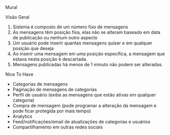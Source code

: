 Mural

Visão Geral

1. Sistema é composto de um número fixo de mensagens
2. As mensagens têm posição fixa, elas não se alteram baseado em data de publicação ou nenhum outro aspecto
3. Um usuário pode inserir quantas mensagens quiser e em qualquer posição que deseja
4. Ao inserir uma mensagem em uma posição específica, a mensagem que estava nesta posição é descartada.
5. Mensagens publicadas há menos de 1 minuto não podem ser alteradas.

Nice To Have

- Categorias de mensagens
- Paginação de mensagens de categorias
- Perfil de usuário (exibe as mensagens que estão ativas em qualquer categoria)
- Compra de mensagem (pode programar a alteração da mensagem e pode ficar protegida por mais tempo)
- Analytics
- Feed/notificações/email de atualizações de categorias e usuários
- Compartilhamento em outras redes sociais

